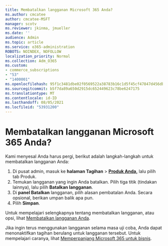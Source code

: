 ```yaml
---
title: Membatalkan langganan Microsoft 365 Anda?
ms.author: cmcatee
author: cmcatee-MSFT
manager: scotv
ms.reviewer: jkinma, jmueller
ms.date: ''
audience: Admin
ms.topic: article
ms.service: o365-administration
ROBOTS: NOINDEX, NOFOLLOW
localization_priority: Normal
ms.collection: Adm_O365
ms.custom:
- commerce_subscriptions
- "53"
- "1400001"
ms.openlocfilehash: 95f1c3481dbe02f0569522a38783b16c1d5f45cf47847d456dbed9ccda52c3c2
ms.sourcegitcommit: b5f7da89a650d2915dc652449623c78be6247175
ms.translationtype: MT
ms.contentlocale: id-ID
ms.lasthandoff: 08/05/2021
ms.locfileid: "53931200"
---
```

# <a name="canceling-your-microsoft-365-subscription"></a>Membatalkan langganan Microsoft 365 Anda?

Kami menyesal Anda harus pergi, berikut adalah langkah-langkah untuk membatalkan langganan Anda:

1. Di pusat admin, masuk ke **halaman Tagihan**  >  **[Produk Anda,](https://go.microsoft.com/fwlink/p/?linkid=842054)** lalu pilih tab Produk. 
2. Temukan langganan yang ingin Anda batalkan. Pilih tiga titik (tindakan lainnya), lalu pilih **Batalkan langganan**.
3. Di **panel Batalkan** langganan, pilih alasan pembatalan Anda. Secara opsional, berikan umpan balik apa pun.
4. Pilih **Simpan**.

Untuk mempelajari selengkapnya tentang membatalkan langganan, atau opsi, lihat [Membatalkan langganan Anda](/microsoft-365/commerce/subscriptions/cancel-your-subscription).

Jika ingin terus menggunakan langganan selama masa uji coba, Anda dapat menonaktifkan tagihan berulang untuk langganan tersebut. Untuk mempelajari caranya, lihat [Memperpanjang Microsoft 365 untuk bisnis](/microsoft-365/commerce/subscriptions/renew-your-subscription).